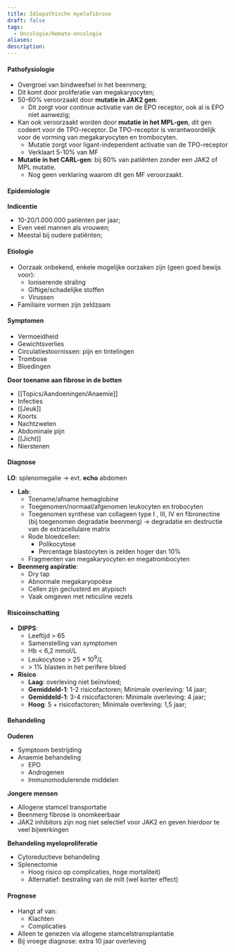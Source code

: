 ```yaml
---
title: Idiopathische myelofibrose
draft: false
tags:
  - Oncologie/Hemato-oncologie
aliases: 
description:
---
```




#### Pathofysiologie
- Overgroei van bindweefsel in het beenmerg;
- Dit komt door proliferatie van megakaryocyten;
- 50-60% veroorzaakt door **mutatie in JAK2 gen**:
	- Dit zorgt voor continue activatie van de EPO receptor, ook al is EPO niet aanwezig;
- Kan ook veroorzaakt worden door **mutatie in het MPL-gen**, dit gen codeert voor de TPO-receptor. De TPO-receptor is verantwoordelijk voor de vorming van megakaryocyten en trombocyten. 
	- Mutatie zorgt voor ligant-independent activatie van de TPO-receptor
	- Verklaart 5-10% van MF
- **Mutatie in het CARL-gen**: bij 80% van patiënten zonder een JAK2 of MPL mutatie. 
	- Nog geen verklaring waarom dit gen MF veroorzaakt.

#### Epidemiologie
**Indicentie**
- 10-20/1.000.000 patiënten per jaar;
- Even veel mannen als vrouwen;
- Meestal bij oudere patiënten;

#### Etiologie
- Oorzaak onbekend, enkele mogelijke oorzaken zijn (geen goed bewijs voor): 
	- Ioniserende straling
	- Giftige/schadelijke stoffen
	- Virussen
- Familiaire vormen zijn zeldzaam
#### Symptomen
- Vermoeidheid
- Gewichtsverlies
- Circulatiestoornissen: pijn en tintelingen
- Trombose
- Bloedingen

**Door toename aan fibrose in de botten**
- [[Topics/Aandoeningen/Anaemie]]
- Infecties
- [[Jeuk]]
- Koorts
- Nachtzweten
- Abdominale pijn
- [[Jicht]] 
- Nierstenen

#### Diagnose
**LO**: splenomegalie → evt. **echo** abdomen
- **Lab**:
	- Toename/afname hemaglobine
	- Toegenomen/normaal/afgenomen leukocyten en trobocyten
	- Toegenomen synthese van collageen type I , III, IV en fibronectine (bij toegenomen degradatie beenmerg) → degradatie en destructie van de extracellulaire matrix
	- Rode bloedcellen:
		- Polikocytose
		- Percentage blastocyten is zelden hoger dan 10%
	- Fragmenten van megakaryocyten en megatrombocyten
- **Beenmerg aspiratie**:
	- Dry tap 
	- Abnormale megakaryopoëse
	- Cellen zijn geclusterd en atypisch
	- Vaak omgeven met reticuline vezels

#### Risicoinschatting
- **DIPPS**:
	- Leeftijd > 65
	- Samenstelling van symptomen
	- Hb < 6,2 mmol/L
	- Leukocytose > $25 \times 10^9/L$ 
	- \> 1% blasten in het perifere bloed
- **Risico**
	- **Laag**: overleving niet beïnvloed;
	- **Gemiddeld-1**: 1-2 risicofactoren; Minimale overleving: 14 jaar;
	- **Gemiddeld-1**: 3-4 risicofactoren: Minimale overleving: 4 jaar;
	- **Hoog**: 5 + risicofactoren; Minimale overleving: 1,5 jaar;

#### Behandeling
**Ouderen**
- Symptoom bestrijding
- Anaemie behandeling
	- EPO 
	- Androgenen
	- Immunomodulerende middelen 

**Jongere mensen**
- Allogene stamcel transportatie
- Beenmerg fibrose is onomkeerbaar
- JAK2 inhibitors zijn nog niet selectief voor JAK2 en geven hierdoor te veel bijwerkingen

**Behandeling myeloproliferatie**
- Cytoreductieve behandeling
- Splenectomie 
	- Hoog risico op complicaties, hoge mortaliteit)
	- Alternatief: bestraling van de milt (wel korter effect)

#### Prognose
- Hangt af van:
	- Klachten
	- Complicaties
- Alleen te genezen via allogene stamcelstransplantatie
- Bij vroege diagnose: extra 10 jaar overleving